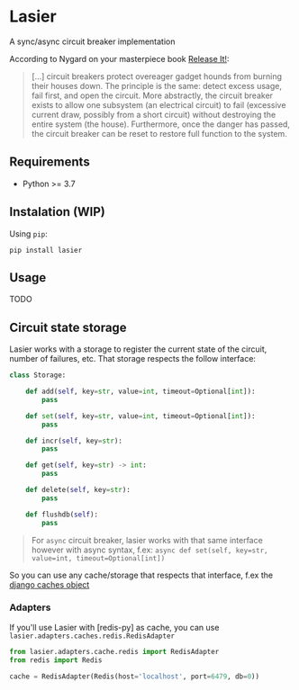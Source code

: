 # Lasier
A sync/async circuit breaker implementation

According to Nygard on your masterpiece book [Release It!](http://pragprog.com/titles/mnee/release-it):

> [...] circuit breakers protect overeager gadget hounds from burning their houses down. The principle is the same: detect excess usage, fail first, and open the circuit. More abstractly, the circuit breaker exists to allow one subsystem (an electrical circuit) to fail (excessive current draw, possibly from a short circuit) without destroying the entire system (the house). Furthermore, once the danger has passed, the circuit breaker can be reset to restore full function to the system.

## Requirements
* Python >= 3.7

## Instalation (WIP)
Using `pip`:

```
pip install lasier
```

## Usage
TODO

## Circuit state storage
Lasier works with a storage to register the current state of the circuit, number of failures, etc. That storage respects the follow interface:

```python
class Storage:

    def add(self, key=str, value=int, timeout=Optional[int]):
        pass

    def set(self, key=str, value=int, timeout=Optional[int]):
        pass

    def incr(self, key=str):
        pass

    def get(self, key=str) -> int:
        pass

    def delete(self, key=str):
        pass

    def flushdb(self):
        pass
```

> For `async` circuit breaker, lasier works with that same interface however with async syntax, f.ex: `async def set(self, key=str, value=int, timeout=Optional[int])`

So you can use any cache/storage that respects that interface, f.ex the [django caches object](https://docs.djangoproject.com/en/3.0/topics/cache/)

### Adapters
If you'll use Lasier with [redis-py] as cache, you can use `lasier.adapters.caches.redis.RedisAdapter`

```python
from lasier.adapters.cache.redis import RedisAdapter
from redis import Redis

cache = RedisAdapter(Redis(host='localhost', port=6479, db=0))
```
